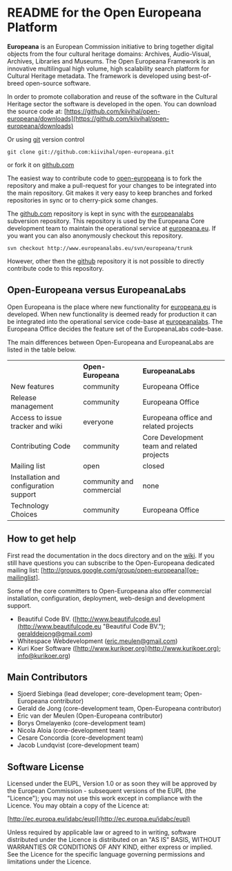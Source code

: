 # README for the Open Europeana Platform #

**Europeana** is an European Commission initiative to bring together digital objects from the four cultural heritage domains: Archives, Audio-Visual, Archives, Libraries and Museums. The Open Europeana Framework is an innovative multilingual high volume, high scalability search platform for Cultural Heritage metadata. The framework is developed using best-of-breed open-source software.

In order to promote collaboration and reuse of the software in the Cultural Heritage sector the software is developed in the open. You can download the source code at: [https://github.com/kiivihal/open-europeana/downloads](https://github.com/kiivihal/open-europeana/downloads)

Or using [git] version control

	git clone git://github.com:kiivihal/open-europeana.git	

or fork it on [github.com][open-europeana]

The easiest way to contribute code to [open-europeana] is to fork the repository and make a pull-request for your changes to be integrated into the main repository. Git makes it very easy to keep branches and forked repositories in sync or to cherry-pick some changes.  

The [github.com][github] repository is kept in sync with the [europeanalabs] subversion repository. This repository is used by the Europeana Core development team to maintain the operational service at [europeana.eu]. If you want you can also anonymously checkout this repository.

	svn checkout http://www.europeanalabs.eu/svn/europeana/trunk

However, other then the [github] repository it is not possible to directly contribute code to this repository. 

## Open-Europeana versus EuropeanaLabs ##

Open Europeana is the place where new functionality for [europeana.eu] is developed. When new functionality is deemed ready for production it can be integrated into the operational service code-base at [europeanalabs]. The Europeana Office decides the feature set of the EuropeanaLabs code-base.

The main differences between Open-Europeana and EuropeanaLabs are listed in the table below.

<table>
    <tr> 
	    <th></th>
        <th align="left">Open-Europeana</th>
		<th align="left">EuropeanaLabs</th>
    </tr>
    <tr>
		<td>New features</td>
		<td>community</td>
		<td>Europeana Office</td>
	</tr>
    <tr>
		<td>Release management</td>
		<td>community</td>
		<td>Europeana Office</td>
	</tr>	
	<tr>
		<td>Access to issue tracker and wiki</td>
		<td>everyone</td>
		<td>Europeana office and related projects</td>
	</tr>
	<tr>
		<td>Contributing Code</td>
		<td>community</td>
		<td>Core Development team and related projects</td>
	</tr>
	<tr>
		<td>Mailing list</td>
		<td>open</td>
		<td>closed</td>
	</tr>
	<tr>
		<td>Installation and configuration support</td>
		<td>community and commercial</td>
		<td>none</td>
	</tr>
	<tr>
		<td>Technology Choices</td>
		<td>community</td>
		<td>Europeana Office</td>
	</tr>
</table>

## How to get help ##

First read the documentation in the docs directory and on the [wiki](https://github.com/kiivihal/open-europeana/wikis). If you still have questions you can subscribe to the Open-Europeana dedicated mailing list: [http://groups.google.com/group/open-europeana][oe-mailinglist]. 

Some of the core committers to Open-Europeana also offer commercial installation, configuration, deployment, web-design and development support. 

* Beautiful Code BV. ([http://www.beautifulcode.eu](http://www.beautifulcode.eu "Beautiful Code BV."); geralddejong@gmail.com)
* Whitespace Webdevelopment (eric.meulen@gmail.com)
* Kuri Koer Software ([http://www.kurikoer.org](http://www.kurikoer.org); info@kurikoer.org)

## Main Contributors ##

* Sjoerd Siebinga (lead developer; core-development team; Open-Europeana contributor)
* Gerald de Jong (core-development team, Open-Europeana contributor)
* Eric van der Meulen (Open-Europeana contributor)
* Borys Omelayenko (core-development team)
* Nicola Aloia (core-development team)
* Cesare Concordia (core-development team)
* Jacob Lundqvist (core-development team)

## Software License ##

Licensed under the EUPL, Version 1.0 or as soon they
will be approved by the European Commission - subsequent
versions of the EUPL (the "Licence");
you may not use this work except in compliance with the
Licence.
You may obtain a copy of the Licence at:

[http://ec.europa.eu/idabc/eupl](http://ec.europa.eu/idabc/eupl)

Unless required by applicable law or agreed to in
writing, software distributed under the Licence is
distributed on an "AS IS" BASIS,
WITHOUT WARRANTIES OR CONDITIONS OF ANY KIND, either
express or implied.
See the Licence for the specific language governing
permissions and limitations under the Licence.

[http://ec.europa.eu/idabc/eupl]: http://ec.europa.eu/idabc/eupl "EUPL license"
[open-europeana]: https://github.com/kiivihal/open-europeana "open europeana github repository"
[oe-downloads]: https://github.com/kiivihal/open-europeana/downloads "open europeana downloads"
[github]: http://www.github.com "github.com" 
[europeanalabs-svn]: http://www.europeanalabs.eu/svn/europeana/trunk "europeana labs SVN repository"
[europeanalabs]: http://www.europeanalabs.eu "europeanaLabs.eu"
[git]: http://git-scm.com/ "Git"
[europeana.eu]: http://www.europeana.eu "europeana home"
[oe-mailinglist]: http://groups.google.com/group/open-europeana "open europeana mailing list"
